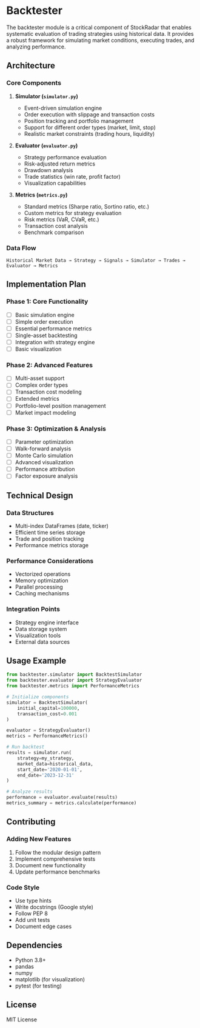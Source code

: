 # Backtester

The backtester module is a critical component of StockRadar that enables systematic evaluation of trading strategies using historical data. It provides a robust framework for simulating market conditions, executing trades, and analyzing performance.

## Architecture

### Core Components

1. **Simulator (`simulator.py`)**
   - Event-driven simulation engine
   - Order execution with slippage and transaction costs
   - Position tracking and portfolio management
   - Support for different order types (market, limit, stop)
   - Realistic market constraints (trading hours, liquidity)

2. **Evaluator (`evaluator.py`)**
   - Strategy performance evaluation
   - Risk-adjusted return metrics
   - Drawdown analysis
   - Trade statistics (win rate, profit factor)
   - Visualization capabilities

3. **Metrics (`metrics.py`)**
   - Standard metrics (Sharpe ratio, Sortino ratio, etc.)
   - Custom metrics for strategy evaluation
   - Risk metrics (VaR, CVaR, etc.)
   - Transaction cost analysis
   - Benchmark comparison

### Data Flow
```
Historical Market Data → Strategy → Signals → Simulator → Trades → Evaluator → Metrics
```

## Implementation Plan

### Phase 1: Core Functionality
- [ ] Basic simulation engine
- [ ] Simple order execution
- [ ] Essential performance metrics
- [ ] Single-asset backtesting
- [ ] Integration with strategy engine
- [ ] Basic visualization

### Phase 2: Advanced Features
- [ ] Multi-asset support
- [ ] Complex order types
- [ ] Transaction cost modeling
- [ ] Extended metrics
- [ ] Portfolio-level position management
- [ ] Market impact modeling

### Phase 3: Optimization & Analysis
- [ ] Parameter optimization
- [ ] Walk-forward analysis
- [ ] Monte Carlo simulation
- [ ] Advanced visualization
- [ ] Performance attribution
- [ ] Factor exposure analysis

## Technical Design

### Data Structures
- Multi-index DataFrames (date, ticker)
- Efficient time series storage
- Trade and position tracking
- Performance metrics storage

### Performance Considerations
- Vectorized operations
- Memory optimization
- Parallel processing
- Caching mechanisms

### Integration Points
- Strategy engine interface
- Data storage system
- Visualization tools
- External data sources

## Usage Example

```python
from backtester.simulator import BacktestSimulator
from backtester.evaluator import StrategyEvaluator
from backtester.metrics import PerformanceMetrics

# Initialize components
simulator = BacktestSimulator(
    initial_capital=100000,
    transaction_cost=0.001
)

evaluator = StrategyEvaluator()
metrics = PerformanceMetrics()

# Run backtest
results = simulator.run(
    strategy=my_strategy,
    market_data=historical_data,
    start_date='2020-01-01',
    end_date='2023-12-31'
)

# Analyze results
performance = evaluator.evaluate(results)
metrics_summary = metrics.calculate(performance)
```

## Contributing

### Adding New Features
1. Follow the modular design pattern
2. Implement comprehensive tests
3. Document new functionality
4. Update performance benchmarks

### Code Style
- Use type hints
- Write docstrings (Google style)
- Follow PEP 8
- Add unit tests
- Document edge cases

## Dependencies
- Python 3.8+
- pandas
- numpy
- matplotlib (for visualization)
- pytest (for testing)

## License
MIT License